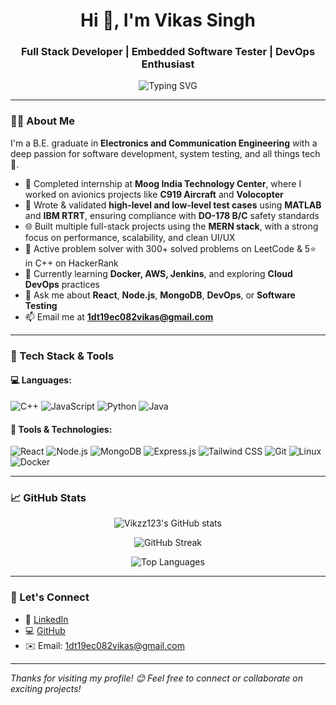 <h1 align="center">Hi 👋, I'm Vikas Singh</h1>
<h3 align="center">Full Stack Developer | Embedded Software Tester | DevOps Enthusiast</h3>

<p align="center">
  <img src="https://readme-typing-svg.herokuapp.com?font=Fira+Code&size=20&pause=1000&color=5BE8FF&width=435&lines=Passionate+Developer+%7C+Lifelong+Learner;Love+building+real-world+projects;Open+to+exciting+opportunities!" alt="Typing SVG" />
</p>

---

### 👨‍💻 About Me

I'm a B.E. graduate in **Electronics and Communication Engineering** with a deep passion for software development, system testing, and all things tech 🚀.

- 🔧 Completed internship at **Moog India Technology Center**, where I worked on avionics projects like **C919 Aircraft** and **Volocopter**
- 🧪 Wrote & validated **high-level and low-level test cases** using **MATLAB** and **IBM RTRT**, ensuring compliance with **DO-178 B/C** safety standards
- 🌐 Built multiple full-stack projects using the **MERN stack**, with a strong focus on performance, scalability, and clean UI/UX
- 🧠 Active problem solver with 300+ solved problems on LeetCode & 5⭐ in C++ on HackerRank
- 🌱 Currently learning **Docker, AWS, Jenkins**, and exploring **Cloud DevOps** practices
- 💬 Ask me about **React**, **Node.js**, **MongoDB**, **DevOps**, or **Software Testing**
- 📫 Email me at **1dt19ec082vikas@gmail.com**

---

### 🔧 Tech Stack & Tools

#### 💻 Languages:
![C++](https://img.shields.io/badge/C++-00599C?style=for-the-badge&logo=c%2b%2b&logoColor=white)
![JavaScript](https://img.shields.io/badge/JavaScript-F7DF1E?style=for-the-badge&logo=javascript&logoColor=black)
![Python](https://img.shields.io/badge/Python-3776AB?style=for-the-badge&logo=python&logoColor=white)
![Java](https://img.shields.io/badge/Java-ED8B00?style=for-the-badge&logo=java&logoColor=white)

#### 🧰 Tools & Technologies:
![React](https://img.shields.io/badge/React-20232A?style=for-the-badge&logo=react&logoColor=61DAFB)
![Node.js](https://img.shields.io/badge/Node.js-339933?style=for-the-badge&logo=nodedotjs&logoColor=white)
![MongoDB](https://img.shields.io/badge/MongoDB-4EA94B?style=for-the-badge&logo=mongodb&logoColor=white)
![Express.js](https://img.shields.io/badge/Express.js-000000?style=for-the-badge&logo=express&logoColor=white)
![Tailwind CSS](https://img.shields.io/badge/Tailwind-38B2AC?style=for-the-badge&logo=tailwind-css&logoColor=white)
![Git](https://img.shields.io/badge/Git-F05032?style=for-the-badge&logo=git&logoColor=white)
![Linux](https://img.shields.io/badge/Linux-FCC624?style=for-the-badge&logo=linux&logoColor=black)
![Docker](https://img.shields.io/badge/Docker-2496ED?style=for-the-badge&logo=docker&logoColor=white)

---

### 📈 GitHub Stats

<p align="center">
  <img src="https://github-readme-stats.vercel.app/api?username=Vikzz123&show_icons=true&theme=tokyonight" alt="Vikzz123's GitHub stats" />
</p>

<p align="center">
  <img src="https://github-readme-streak-stats.herokuapp.com/?user=Vikzz123&theme=tokyonight" alt="GitHub Streak" />
</p>

<p align="center">
  <img src="https://github-readme-stats.vercel.app/api/top-langs/?username=Vikzz123&layout=compact&theme=tokyonight" alt="Top Languages" />
</p>

---

### 🔗 Let's Connect

- 🔗 [LinkedIn](https://www.linkedin.com/in/vikas-singh-2b8734221/)
- 💻 [GitHub](https://github.com/Vikzz123)
- ✉️ Email: 1dt19ec082vikas@gmail.com

---

*Thanks for visiting my profile! 😊 Feel free to connect or collaborate on exciting projects!*

